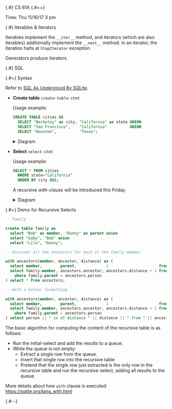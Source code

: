 
{.#} CS 61A
{.#++}

Time: Thu 11/16/17 3 pm

{.#} Iterables & Iterators

Iterables implement the `__iter__` method, and iterators (which are also iterables) additionally implement the `__next__` method. In an iterator, the iteration halts at `StopIterator` exception.

Generators produce iterators.

{.#} SQL

{.#+} Syntax

Refer to [SQL As Understood By SQLite](https://sqlite.org/lang.html).

- **Create table** `create-table-stmt`

    Usage example:

    ```sql
    CREATE TABLE cities AS
      SELECT "Berkeley" as city, "California" as state UNION
      SELECT "San Francisco",    "California"          UNION
      SELECT "Houston",          "Texas";
    ```

    <details><summary>Diagram</summary><img src="https://sqlite.org/images/syntax/create-table-stmt.gif"></details>

- **Select** `select-stmt`

    Usage example:

    ```sql
    SELECT * FROM cities
      WHERE state="California"
      ORDER BY city ASC;
    ```

    A recursive *with-clause* will be introduced this Friday.

    <details><summary>Diagram</summary><img src="https://sqlite.org/images/syntax/select-stmt.gif"></details>

{.#+} Demo for Recursive Selects

```sql
-- Family

create table family as
  select "Bob" as member, "Danny" as parent union
  select "Gaby", "Bob" union
  select "Lila", "Danny";

-- Discover all the ancestors for each of the family member

with ancestors(member, ancestor, distance) as (
  select member,        parent,             1                      from family union
  select family.member, ancestors.ancestor, ancestors.distance + 1 from family, ancestors
    where family.parent = ancestors.person
) select * from ancestors;

-- With a better formatting

with ancestors(member, ancestor, distance) as (
  select member,        parent,             1                      from family union
  select family.member, ancestors.ancestor, ancestors.distance + 1 from family, ancestors
    where family.parent = ancestors.person
) select person || " is of distance " || distance || " from " || ancestor from ancestors;
```

The basic algorithm for computing the content of the recursive table is as follows:

- Run the initial-select and add the results to a queue.
- While the queue is not empty:
    - Extract a single row from the queue.
    - Insert that single row into the recursive table
    - Pretend that the single row just extracted is the only row in the recursive table and run the recursive-select, adding all results to the queue.

More details about how `with` clause is executed: https://sqlite.org/lang_with.html

{.#--}
